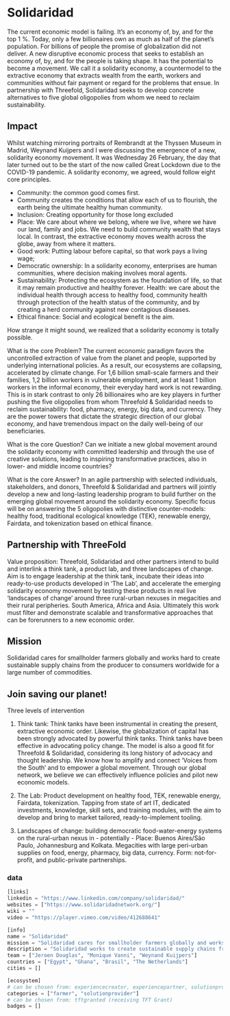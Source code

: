 # Solidaridad

The current economic model is failing. It’s an economy of, by, and for the top 1 %. Today, only a few billionaires own as much as half of the planet’s population. For billions of people the promise of globalization did not deliver. A new disruptive economic process that seeks to establish an economy of, by, and for the people is taking shape. It has the potential to become a movement. We call it a solidarity economy, a countermodel to the extractive economy that extracts wealth from the earth, workers and communities without fair payment or regard for the problems that ensue. In partnership with Threefold, Solidaridad seeks to develop concrete alternatives to five global oligopolies from whom we need to reclaim sustainability.

## Impact

Whilst watching mirroring portraits of Rembrandt at the Thyssen Museum in Madrid, Weynand Kuijpers and I were discussing the emergence of a new, solidarity economy movement. It was Wednesday 26 February, the day that later turned out to be the start of the now called Great Lockdown due to the COVID-19 pandemic. A solidarity economy, we agreed, would follow eight core principles. 
- Community: the common good comes first. 
- Community creates the conditions that allow each of us to flourish, the earth being the ultimate healthy human community. 
- Inclusion: Creating opportunity for those long excluded
- Place: We care about where we belong, where we live, where we have our land, family and jobs. We need to build community wealth that stays local. In contrast, the extractive economy moves wealth across the globe, away from where it matters. 
- Good work: Putting labour before capital, so that work pays a living wage; 
- Democratic ownership: In a solidarity economy, enterprises are human communities, where decision making involves moral agents.
- Sustainability: Protecting the ecosystem as the foundation of life, so that it may remain productive and healthy forever. Health: we care about the individual health through access to healthy food, community health through protection of the health status of the community, and by creating a herd community against new contagious diseases.  
- Ethical finance: Social and ecological benefit is the aim.

How strange it might sound, we realized that a solidarity economy is totally possible.

What is the core Problem? The current economic paradigm favors the uncontrolled extraction of value from the planet and people, supported by underlying international policies. As a result, our ecosystems are collapsing, accelerated by climate change. For 1,6 billion small-scale farmers and their families, 1,2 billion workers in vulnerable employment, and at least 1 billion workers in the informal economy, their everyday hard work is not rewarding. This is in stark contrast to only 26 billionaires who are key players in further pushing the five oligopolies from whom Threefold & Solidaridad needs to reclaim sustainability: food, pharmacy, energy, big data, and currency. They are the power towers that dictate the strategic direction of our global economy, and have tremendous impact on the daily well-being of our beneficiaries. 

What is the core Question? Can we initiate a new global movement around the solidarity economy with committed leadership and through the use of creative solutions, leading to inspiring transformative practices, also in lower- and middle income countries?

What is the core Answer? In an agile partnership with selected individuals, stakeholders, and donors, Threefold & Solidaridad and partners will jointly develop a new and long-lasting leadership program to build further on the emerging global movement around the solidarity economy. Specific focus will be on answering the 5 oligopolies with distinctive counter-models: healthy food, traditional ecological knowledge (TEK), renewable energy, Fairdata, and tokenization based on ethical finance. 

## Partnership with ThreeFold

Value proposition: Threefold, Solidaridad and other partners intend to build and interlink a think tank, a product lab, and three landscapes of change. Aim is to engage leadership at the think tank, incubate their ideas into ready-to-use products developed in ‘The Lab’, and accelerate the emerging solidarity economy movement by testing these products in real live ‘landscapes of change’ around three rural-urban nexuses in megacities and their rural peripheries. South America, Africa and Asia. Ultimately this work must filter and demonstrate scalable and transformative approaches that can be forerunners to a new economic order.

## Mission

Solidaridad cares for smallholder farmers globally and works hard to create sustainable supply chains from the producer to consumers worldwide for a large number of commodities.

## Join saving our planet!

Three levels of intervention
1. Think tank: Think tanks have been instrumental in creating the present, extractive economic order. Likewise, the globalization of capital has been strongly advocated by powerful think tanks. Think tanks have been effective in advocating policy change. The model is also a good fit for Threefold & Solidaridad, considering its long history of advocacy and thought leadership. We know how to amplify and connect ‘Voices from the South’ and to empower a global movement. Through our global network, we believe we can effectively influence policies and pilot new economic models.

2. The Lab: Product development on healthy food, TEK, renewable energy, Fairdata, tokenization. Tapping from state of art IT, dedicated investments, knowledge, skill sets, and training modules, with the aim to develop and bring to market tailored, ready-to-implement tooling.

3. Landscapes of change: building democratic food-water-energy systems on the rural-urban nexus in - potentially - Place: Buenos Aires/São Paulo, Johannesburg and Kolkata. Megacities with large peri-urban supplies on food, energy, pharmacy, big data, currency. Form: not-for-profit, and public-private partnerships.


### data

```python
[links]
linkedin = "https://www.linkedin.com/company/solidaridad/"
websites = ["https://www.solidaridadnetwork.org/"]
wiki = ""
video = "https://player.vimeo.com/video/412688641"

[info]
name = "Solidaridad"
mission = "Solidaridad cares for smallholder farmers globally and works hard to create sustainable supply chains from the producer to consumers worldwide for a large number of commodities."
description = "Solidaridad works to create sustainable supply chains from  producers to consumers for commodities. Examples of commodities involved are cotton, livestock, tea, coffee, fruit and vegetables, cocoa, palmoil etc. Today commodity producers retain the least margin where the final retailer usually makes the most in the supply chain.  Solidaridad disagrees with this setup and actively promotes wealth creation at the start of supply chains.  This is where the farmers spend time, effort, care and love for the product they produces.  Solidaridad considers this fair sourcing."
team = ["Jeroen Douglas", "Monique Vanni", "Weynand Kuijpers"]
countries = ["Egypt", "Ghana", "Brasil", "The Netherlands"]
cities = []

[ecosystem]
# can be chosen from: experiencecreator, experiencepartner, solutionprovider, farmer, systemintegrator
categories = ["farmer", "solutionprovider"]
# can be chosen from: tftgranted (receiving TFT Grant)
badges = []

```
